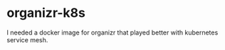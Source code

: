 # organizr-k8s

I needed a docker image for organizr that played better with kubernetes service mesh.
